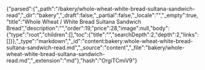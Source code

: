 {"parsed":{"_path":"/bakery/whole-wheat-white-bread-sultana-sandwich-read","_dir":"bakery","_draft":false,"_partial":false,"_locale":"","_empty":true,"title":"Whole Wheat / White Bread Sultana Sandwich Bread","description":"","order":19,"price":28,"image":null,"body":{"type":"root","children":[],"toc":{"title":"","searchDepth":2,"depth":2,"links":[]}},"_type":"markdown","_id":"content:bakery:whole-wheat-white-bread-sultana-sandwich-read.md","_source":"content","_file":"bakery/whole-wheat-white-bread-sultana-sandwich-read.md","_extension":"md"},"hash":"OrgiTCmiV9"}